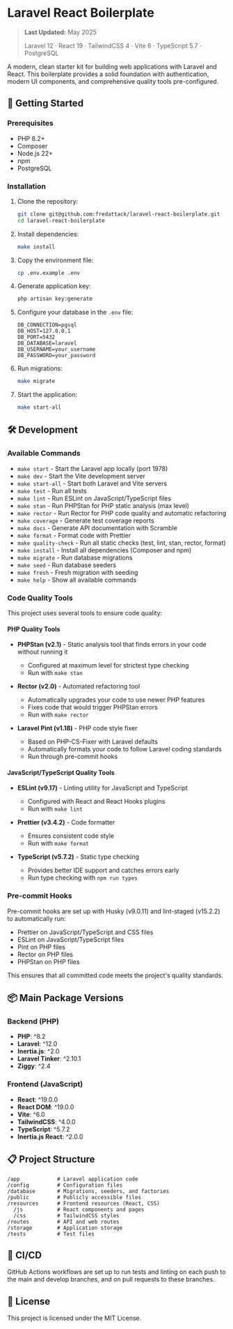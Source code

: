 # Laravel React Boilerplate

> **Last Updated:** May 2025
>
> Laravel 12 · React 19 · TailwindCSS 4 · Vite 6 · TypeScript 5.7 · PostgreSQL

A modern, clean starter kit for building web applications with Laravel and React. This boilerplate provides a solid foundation with authentication, modern UI components, and comprehensive quality tools pre-configured.

## 🚀 Getting Started

### Prerequisites

- PHP 8.2+
- Composer
- Node.js 22+
- npm
- PostgreSQL

### Installation

1. Clone the repository:
   ```bash
   git clone git@github.com:fredattack/laravel-react-boilerplate.git
   cd laravel-react-boilerplate
   ```

2. Install dependencies:
   ```bash
   make install
   ```

3. Copy the environment file:
   ```bash
   cp .env.example .env
   ```

4. Generate application key:
   ```bash
   php artisan key:generate
   ```

5. Configure your database in the `.env` file:
   ```
   DB_CONNECTION=pgsql
   DB_HOST=127.0.0.1
   DB_PORT=5432
   DB_DATABASE=laravel
   DB_USERNAME=your_username
   DB_PASSWORD=your_password
   ```

6. Run migrations:
   ```bash
   make migrate
   ```

7. Start the application:
   ```bash
   make start-all
   ```

## 🛠️ Development

### Available Commands

- `make start` - Start the Laravel app locally (port 1978)
- `make dev` - Start the Vite development server
- `make start-all` - Start both Laravel and Vite servers
- `make test` - Run all tests
- `make lint` - Run ESLint on JavaScript/TypeScript files
- `make stan` - Run PHPStan for PHP static analysis (max level)
- `make rector` - Run Rector for PHP code quality and automatic refactoring
- `make coverage` - Generate test coverage reports
- `make docs` - Generate API documentation with Scramble
- `make format` - Format code with Prettier
- `make quality-check` - Run all static checks (test, lint, stan, rector, format)
- `make install` - Install all dependencies (Composer and npm)
- `make migrate` - Run database migrations
- `make seed` - Run database seeders
- `make fresh` - Fresh migration with seeding
- `make help` - Show all available commands

### Code Quality Tools

This project uses several tools to ensure code quality:

#### PHP Quality Tools

- **PHPStan (v2.1)** - Static analysis tool that finds errors in your code without running it
  - Configured at maximum level for strictest type checking
  - Run with `make stan`

- **Rector (v2.0)** - Automated refactoring tool
  - Automatically upgrades your code to use newer PHP features
  - Fixes code that would trigger PHPStan errors
  - Run with `make rector`

- **Laravel Pint (v1.18)** - PHP code style fixer
  - Based on PHP-CS-Fixer with Laravel defaults
  - Automatically formats your code to follow Laravel coding standards
  - Run through pre-commit hooks

#### JavaScript/TypeScript Quality Tools

- **ESLint (v9.17)** - Linting utility for JavaScript and TypeScript
  - Configured with React and React Hooks plugins
  - Run with `make lint`

- **Prettier (v3.4.2)** - Code formatter
  - Ensures consistent code style
  - Run with `make format`

- **TypeScript (v5.7.2)** - Static type checking
  - Provides better IDE support and catches errors early
  - Run type checking with `npm run types`

### Pre-commit Hooks

Pre-commit hooks are set up with Husky (v9.0.11) and lint-staged (v15.2.2) to automatically run:

- Prettier on JavaScript/TypeScript and CSS files
- ESLint on JavaScript/TypeScript files
- Pint on PHP files
- Rector on PHP files
- PHPStan on PHP files

This ensures that all committed code meets the project's quality standards.

## 📦 Main Package Versions

### Backend (PHP)

- **PHP**: ^8.2
- **Laravel**: ^12.0
- **Inertia.js**: ^2.0
- **Laravel Tinker**: ^2.10.1
- **Ziggy**: ^2.4

### Frontend (JavaScript)

- **React**: ^19.0.0
- **React DOM**: ^19.0.0
- **Vite**: ^6.0
- **TailwindCSS**: ^4.0.0
- **TypeScript**: ^5.7.2
- **Inertia.js React**: ^2.0.0

## 📋 Project Structure

```
/app            # Laravel application code
/config         # Configuration files
/database       # Migrations, seeders, and factories
/public         # Publicly accessible files
/resources      # Frontend resources (React, CSS)
  /js           # React components and pages
  /css          # TailwindCSS styles
/routes         # API and web routes
/storage        # Application storage
/tests          # Test files
```

## 🧪 CI/CD

GitHub Actions workflows are set up to run tests and linting on each push to the main and develop branches, and on pull requests to these branches.

## 📝 License

This project is licensed under the MIT License.
